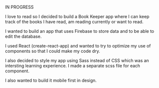 IN PROGRESS


I love to read so I decided to build a Book Keeper app where I can keep track of the books I have read, am reading currently or want to read.

I wanted to build an app that uses Firebase to store data and to be able to edit the database.

I used React (create-react-app) and wanted to try to optimize my use of components so that I could make my code dry.

I also decided to style my app using Sass instead of CSS which was an intersting learning experience. I made a separate scss file for each component.

I also wanted to build it mobile first in design.